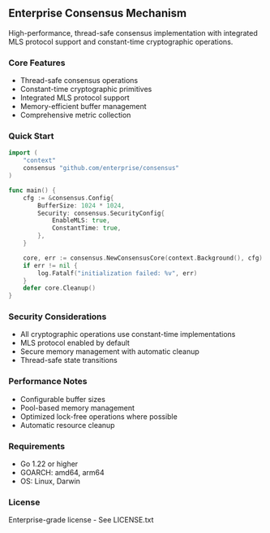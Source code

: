 ## Enterprise Consensus Mechanism

High-performance, thread-safe consensus implementation with integrated MLS protocol support and constant-time cryptographic operations.

### Core Features

- Thread-safe consensus operations
- Constant-time cryptographic primitives
- Integrated MLS protocol support
- Memory-efficient buffer management
- Comprehensive metric collection

### Quick Start

```go
import (
    "context"
    consensus "github.com/enterprise/consensus"
)

func main() {
    cfg := &consensus.Config{
        BufferSize: 1024 * 1024,
        Security: consensus.SecurityConfig{
            EnableMLS: true,
            ConstantTime: true,
        },
    }

    core, err := consensus.NewConsensusCore(context.Background(), cfg)
    if err != nil {
        log.Fatalf("initialization failed: %v", err)
    }
    defer core.Cleanup()
}
```

### Security Considerations

- All cryptographic operations use constant-time implementations
- MLS protocol enabled by default
- Secure memory management with automatic cleanup
- Thread-safe state transitions

### Performance Notes

- Configurable buffer sizes
- Pool-based memory management
- Optimized lock-free operations where possible
- Automatic resource cleanup

### Requirements

- Go 1.22 or higher
- GOARCH: amd64, arm64
- OS: Linux, Darwin

### License

Enterprise-grade license - See LICENSE.txt
